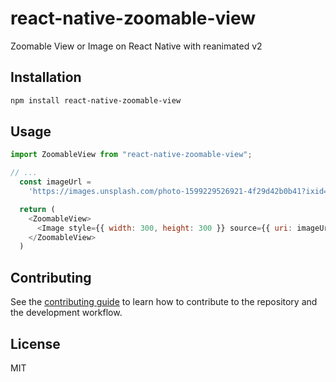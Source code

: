 # react-native-zoomable-view

Zoomable View or Image on React Native with reanimated v2

## Installation

```sh
npm install react-native-zoomable-view
```

## Usage

```js
import ZoomableView from "react-native-zoomable-view";

// ...
  const imageUrl =
    'https://images.unsplash.com/photo-1599229526921-4f29d42b0b41?ixid=MnwxMjA3fDB8MHxwaG90by1wYWdlfHx8fGVufDB8fHx8&ixlib=rb-1.2.1&auto=format&fit=crop&w=716&q=80';

  return (
    <ZoomableView>
      <Image style={{ width: 300, height: 300 }} source={{ uri: imageUrl }} />
    </ZoomableView>
  )
```

## Contributing

See the [contributing guide](CONTRIBUTING.md) to learn how to contribute to the repository and the development workflow.

## License

MIT
